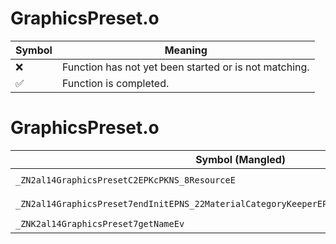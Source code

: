 # GraphicsPreset.o
| Symbol | Meaning 
| ------------- | ------------- 
| :x: | Function has not yet been started or is not matching. 
| :white_check_mark: | Function is completed. 


# GraphicsPreset.o
| Symbol (Mangled) | Symbol (Demangled) | Decompiled? |
| ------------- |  ------------- | ------------- |
| `_ZN2al14GraphicsPresetC2EPKcPKNS_8ResourceE` | `al::GraphicsPreset::GraphicsPreset(char const*,al::Resource const*)` | :x: |
| `_ZN2al14GraphicsPreset7endInitEPNS_22MaterialCategoryKeeperEPKNS_20GraphicsAreaDirectorE` | `al::GraphicsPreset::endInit(al::MaterialCategoryKeeper *,al::GraphicsAreaDirector const*)` | :x: |
| `_ZNK2al14GraphicsPreset7getNameEv` | `al::GraphicsPreset::getName(void)const` | :x: |
